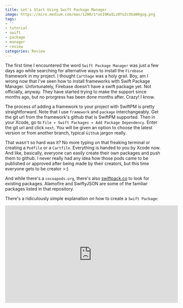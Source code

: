 ```yaml
---
title: Let's Start Using Swift Package Manager
image: https://miro.medium.com/max/1200/1*ooI0KwILz0Yo2cXUaW9gog.png
tags:
- ''
- tutorial
- swift
- package
- manager
- review
categories: Review
---
```


The first time I encountered the word `Swift Package Manager` was just a few days ago while searching for alternative ways to install the `Firebase` framework in my project. I thought `Carthage` was a holy grail. Boy, am I wrong now that I've seen how to install frameworks with Swift Package Manager. Unfortunately, Firebase doesn't have a swift package yet. Not officially, anyway. They have started trying to make the support since months ago, but no prorgress has been done months after. Crazy! I know.

The process of adding a framework to your project with SwiftPM is pretty straightforward. Note that I use `framework` and `package` interchangeably. Get the git url from the framework's github that is SwiftPM supported. Then in your Xcode, go to `File » Swift Packages » Add Package Dependency`. Enter the git url and click `next`. You will be given an option to choose the latest version or from another branch, typical `Github` jargon really.

That wasn't so hard was it? No more typing on that freaking terminal or creating a `Podfile` or a `Cartfile`. Everything is handed to you by Xcode now. And like, basically, everyone can easily create their own packages and push them to github. I never really had any idea how those pods came to be published or approved after being made by their creators, but this time everyone gets to be creator >:)

And while there's a `cocoapods.org`, there's also [swiftpack.co][spm] to look for existing packages. Alamofire and SwiftyJSON are some of the familiar packages listed in that repository.

There's a ridiculously simple explanation on how to create a `Swift Package`:

<iframe width="560" height="315" src="https://www.youtube.com/embed/xu9oeCAS8aA" frameborder="0" allow="accelerometer; autoplay; encrypted-media; gyroscope; picture-in-picture" allowfullscreen></iframe>

[spm]: https://swiftpack.co/
